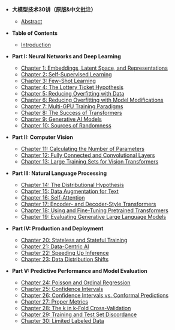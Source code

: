 - **大模型技术30讲（原版&中文批注）**

    - [Abstract](./README.md)

- **Table of Contents**

    - [Introduction](./introduction/_books_ml-q-and-ai-chapters_introduction.md)

- **Part I: Neural Networks and Deep Learning**

    - [Chapter 1: Embeddings, Latent Space, and Representations](./ch01/_books_ml-q-and-ai-ch01.md)
    - [Chapter 2: Self-Supervised Learning](./ch02/_books_ml-q-and-ai-ch02.md)
    - [Chapter 3: Few-Shot Learning](./ch03/_books_ml-q-and-ai-ch03.md)
    - [Chapter 4: The Lottery Ticket  Hypothesis](./ch04/_books_ml-q-and-ai-ch04.md)
    - [Chapter 5: Reducing Overfitting with Data](./ch05/_books_ml-q-and-ai-ch05.md)
    - [Chapter 6: Reducing Overfitting with Model Modifications](./ch06/_books_ml-q-and-ai-ch06.md)
    - [Chapter 7: Multi-GPU Training Paradigms](./ch07/_books_ml-q-and-ai-ch07.md)
    - [Chapter 8: The Success of Transformers](./ch08/_books_ml-q-and-ai-ch08.md)
    - [Chapter 9: Generative AI Models](./ch09/_books_ml-q-and-ai-ch09.md)
    - [Chapter 10: Sources of Randomness](./ch10/_books_ml-q-and-ai-ch10.md)

- **Part II: Computer Vision**

    - [Chapter 11: Calculating the Number of Parameters](./ch11/_books_ml-q-and-ai-ch11.md)
    - [Chapter 12: Fully Connected and Convolutional Layers](./ch12/_books_ml-q-and-ai-ch12.md)
    - [Chapter 13: Large Training Sets for Vision Transformers](./ch13/_books_ml-q-and-ai-ch13.md)

- **Part III: Natural Language Processing**

    - [Chapter 14: The Distributional Hypothesis](./ch14/_books_ml-q-and-ai-ch14.md)
    - [Chapter 15: Data Augmentation for Text](./ch15/_books_ml-q-and-ai-ch15.md)
    - [Chapter 16: Self-Attention](./ch16/_books_ml-q-and-ai-ch16.md)
    - [Chapter 17: Encoder- and Decoder-Style Transformers](./ch17/_books_ml-q-and-ai-ch17.md)
    - [Chapter 18: Using and Fine-Tuning Pretrained Transformers](./ch18/_books_ml-q-and-ai-ch18.md)
    - [Chapter 19: Evaluating Generative Large Language Models](./ch19/_books_ml-q-and-ai-ch19.md)

- **Part IV: Production and Deployment**

    - [Chapter 20: Stateless and Stateful Training](./ch20/_books_ml-q-and-ai-ch20.md)
    - [Chapter 21: Data-Centric AI](./ch21/_books_ml-q-and-ai-ch21.md)
    - [Chapter 22: Speeding Up Inference](./ch22/_books_ml-q-and-ai-ch22.md)
    - [Chapter 23: Data Distribution Shifts](./ch23/_books_ml-q-and-ai-ch23.md)

- **Part V: Predictive Performance and Model Evaluation**

    - [Chapter 24: Poisson and Ordinal Regression](./ch24/_books_ml-q-and-ai-ch24.md)
    - [Chapter 25: Confidence Intervals](./ch25/_books_ml-q-and-ai-ch25.md)
    - [Chapter 26: Confidence Intervals vs. Conformal Predictions](./ch26/_books_ml-q-and-ai-ch26.md)
    - [Chapter 27: Proper Metrics](./ch27/_books_ml-q-and-ai-ch27.md)
    - [Chapter 28: The k in k-Fold Cross-Validation](./ch28/_books_ml-q-and-ai-ch28.md)
    - [Chapter 29: Training and Test Set Discordance](./ch29/_books_ml-q-and-ai-ch29.md)
    - [Chapter 30: Limited Labeled Data](./ch30/_books_ml-q-and-ai-ch30.md)

